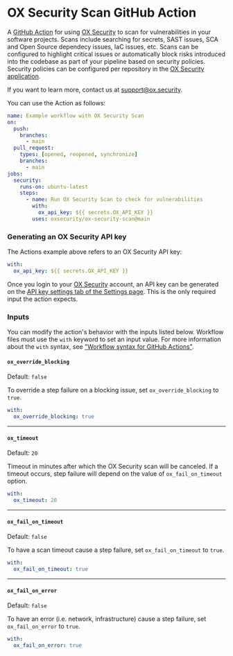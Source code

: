 # OX Security Scan GitHub Action

A [GitHub Action](https://github.com/features/actions) for using [OX Security](https://www.ox.security) to scan for vulnerabilities in your software projects. Scans include searching for secrets, SAST issues, SCA and Open Source dependecy issues, IaC issues, etc. Scans can be configured to highlight critical issues or automatically block risks introduced into the codebase as part of your pipeline based on security policies. Security policies can be configured per repository in the [OX Security application](https://app.ox.security).

If you want to learn more, contact us at <support@ox.security>.

You can use the Action as follows:

```yaml
name: Example workflow with OX Security Scan
on:
  push:
    branches:
      - main
  pull_request:
    types: [opened, reopened, synchronize]
    branches:
      - main
jobs:
  security:
    runs-on: ubuntu-latest
    steps:
      - name: Run OX Security Scan to check for vulnerabilities
        with:
          ox_api_key: ${{ secrets.OX_API_KEY }}
        uses: oxsecurity/ox-security-scan@main
```

### Generating an OX Security API key

The Actions example above refers to an OX Security API key:

```yaml
with:
  ox_api_key: ${{ secrets.OX_API_KEY }}
```

Once you login to your [OX Security](https://app.ox.security) account, an API key can be generated on the [API key settings tab of the Settings page](https://app.ox.security/settings?tab=apiKey). This is the only required input the action expects.

### Inputs

You can modify the action's behavior with the inputs listed below. Workflow files must use the `with` keyword to set an input value. For more information about the `with` syntax, see ["Workflow syntax for GitHub Actions"](https://docs.github.com/en/actions/using-workflows/workflow-syntax-for-github-actions#jobsjob_idstepswith).

#### `ox_override_blocking`

Default: `false`

To override a step failure on a blocking issue, set `ox_override_blocking` to `true`.

```yaml
with:
  ox_override_blocking: true
```

---

#### `ox_timeout`

Default: `20`

Timeout in minutes after which the OX Security scan will be canceled. If a timeout occurs, step failure will depend on the value of `ox_fail_on_timeout` option.

```yaml
with:
  ox_timeout: 20
```

---

#### `ox_fail_on_timeout`

Default: `false`

To have a scan timeout cause a step failure, set `ox_fail_on_timeout` to `true`.

```yaml
with:
  ox_fail_on_timeout: true
```

---

#### `ox_fail_on_error`

Default: `false`

To have an error (i.e. network, infrastructure) cause a step failure, set `ox_fail_on_error` to `true`.

```yaml
with:
  ox_fail_on_error: true
```
